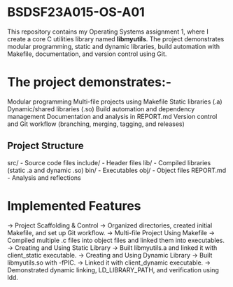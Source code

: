 # BSDSF23A015-OS-A01

This repository contains my Operating Systems assignment 1, where I create a core C utilities library named **libmyutils**. The project demonstrates modular programming, static and dynamic libraries, build automation with Makefile, documentation, and version control using Git.

# The project demonstrates:-

Modular programming
Multi-file projects using Makefile
Static libraries (.a)
Dynamic/shared libraries (.so)
Build automation and dependency management
Documentation and analysis in REPORT.md
Version control and Git workflow (branching, merging, tagging, and releases)

## Project Structure

src/      - Source code files
include/  - Header files
lib/      - Compiled libraries (static .a and dynamic .so)
bin/      - Executables
obj/      - Object files
REPORT.md - Analysis and reflections

# Implemented Features

-> Project Scaffolding & Control
-> Organized directories, created initial Makefile, and set up Git workflow.
-> Multi-file Project Using Makefile
-> Compiled multiple .c files into object files and linked them into executables.
-> Creating and Using Static Library
-> Built libmyutils.a and linked it with client_static executable.
-> Creating and Using Dynamic Library
-> Built libmyutils.so with -fPIC.
-> Linked it with client_dynamic executable.
-> Demonstrated dynamic linking, LD_LIBRARY_PATH, and verification using ldd.
